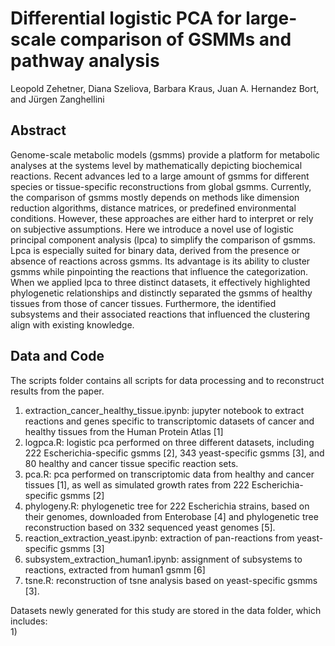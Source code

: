 # Differential logistic PCA for large-scale comparison of GSMMs and pathway analysis

Leopold Zehetner, Diana Szeliova, Barbara Kraus, Juan A. Hernandez Bort, and Jürgen Zanghellini

## Abstract
Genome-scale metabolic models (gsmms) provide a platform for metabolic analyses at the systems level by mathematically depicting biochemical reactions. Recent advances led to a large amount of gsmms for different species or tissue-specific reconstructions from global gsmms. Currently, the comparison of gsmms mostly depends on methods like dimension reduction algorithms, distance matrices, or predefined environmental conditions. However, these approaches are either hard to interpret or rely on subjective assumptions.
Here we introduce a novel use of logistic principal component analysis (lpca) to simplify the comparison of gsmms. Lpca is especially suited for binary data, derived from the presence or absence of reactions across gsmms. Its advantage is its ability to cluster gsmms while pinpointing the reactions that influence the categorization. When we applied lpca to three distinct datasets, it effectively highlighted phylogenetic relationships and distinctly separated the gsmms of healthy tissues from those of cancer tissues. Furthermore, the identified subsystems and their associated reactions that influenced the clustering align with existing knowledge.

## Data and Code

The scripts folder contains all scripts for data processing and to reconstruct results from the paper.  
1) extraction_cancer_healthy_tissue.ipynb: jupyter notebook to extract reactions and genes specific to transcriptomic datasets of cancer and healthy tissues from the Human Protein Atlas [1]
2) logpca.R: logistic pca performed on three different datasets, including 222 Escherichia-specific gsmms [2], 343 yeast-specific gsmms [3], and 80 healthy and cancer tissue specific reaction sets.
3) pca.R: pca performed on transcriptomic data from healthy and cancer tissues [1], as well as simulated growth rates from 222 Escherichia-specific gsmms [2]
4) phylogeny.R: phylogenetic tree for 222 Escherichia strains, based on their genomes, downloaded from Enterobase [4] and phylogenetic tree reconstruction based on 332 sequenced yeast genomes [5].
5) reaction_extraction_yeast.ipynb: extraction of pan-reactions from yeast-specific gsmms [3]
6) subsystem_extraction_human1.ipynb: assignment of subsystems to reactions, extracted from human1 gsmm [6]
7) tsne.R: reconstruction of tsne analysis based on yeast-specific gsmms [3].

Datasets newly generated for this study are stored in the data folder, which includes:  
1) 

